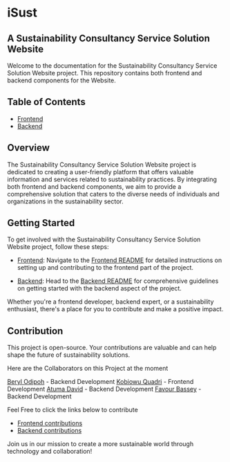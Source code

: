 # iSust
## A Sustainability Consultancy Service Solution Website
Welcome to the documentation for the Sustainability Consultancy Service Solution Website project. 
This repository contains both frontend and backend components for the Website.

## Table of Contents
- [Frontend](frontend/README.md)
- [Backend](backend/README.md)

## Overview
The Sustainability Consultancy Service Solution Website project is dedicated to creating 
a user-friendly platform that offers valuable information and services related to sustainability practices.
By integrating both frontend and backend components, 
we aim to provide a comprehensive solution that caters to 
the diverse needs of individuals and organizations in the sustainability sector.

## Getting Started
To get involved with the Sustainability Consultancy Service Solution Website project, follow these steps:

- [Frontend](frontend/README.md): Navigate to the [Frontend README](frontend/README.md) for detailed instructions on setting up and contributing 
to the frontend part of the project.

- [Backend](backend/README.md): Head to the [Backend README](frontend/README.md) for comprehensive guidelines on 
getting started with the backend aspect of the project.

Whether you're a frontend developer, backend expert, or a sustainability enthusiast, 
there's a place for you to contribute and make a positive impact.

## Contribution
This project is open-source.
Your contributions are valuable and can help shape the future of sustainability solutions.


Here are the Collaborators on this Project at the moment

[Beryl Odipoh](https://github.com/Bodipoh) - Backend Development
[Kobiowu Quadri](https://github.com/kobiowuquadri) - Frontend Development
[Atuma David](https://github.com/AtumaDavid) - Backend Development
[Favour Bassey](https://github.com/Favour919) - Backend Development


Feel Free to click the links below to contribute
 - [Frontend contributions](frontend/CONTRIBUTING.md)
 - [Backend contributions](backend/CONTRIBUTING.md)


Join us in our mission to create a more sustainable world through technology and collaboration!
